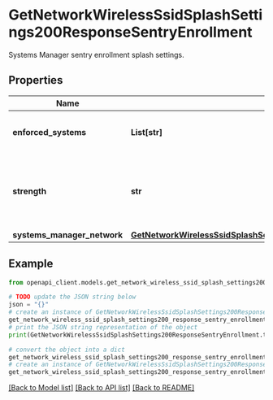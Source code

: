 # GetNetworkWirelessSsidSplashSettings200ResponseSentryEnrollment

Systems Manager sentry enrollment splash settings.

## Properties

Name | Type | Description | Notes
------------ | ------------- | ------------- | -------------
**enforced_systems** | **List[str]** | The system types that the Sentry enforces. | [optional] 
**strength** | **str** | The strength of the enforcement of selected system types. | [optional] 
**systems_manager_network** | [**GetNetworkWirelessSsidSplashSettings200ResponseSentryEnrollmentSystemsManagerNetwork**](GetNetworkWirelessSsidSplashSettings200ResponseSentryEnrollmentSystemsManagerNetwork.md) |  | [optional] 

## Example

```python
from openapi_client.models.get_network_wireless_ssid_splash_settings200_response_sentry_enrollment import GetNetworkWirelessSsidSplashSettings200ResponseSentryEnrollment

# TODO update the JSON string below
json = "{}"
# create an instance of GetNetworkWirelessSsidSplashSettings200ResponseSentryEnrollment from a JSON string
get_network_wireless_ssid_splash_settings200_response_sentry_enrollment_instance = GetNetworkWirelessSsidSplashSettings200ResponseSentryEnrollment.from_json(json)
# print the JSON string representation of the object
print(GetNetworkWirelessSsidSplashSettings200ResponseSentryEnrollment.to_json())

# convert the object into a dict
get_network_wireless_ssid_splash_settings200_response_sentry_enrollment_dict = get_network_wireless_ssid_splash_settings200_response_sentry_enrollment_instance.to_dict()
# create an instance of GetNetworkWirelessSsidSplashSettings200ResponseSentryEnrollment from a dict
get_network_wireless_ssid_splash_settings200_response_sentry_enrollment_from_dict = GetNetworkWirelessSsidSplashSettings200ResponseSentryEnrollment.from_dict(get_network_wireless_ssid_splash_settings200_response_sentry_enrollment_dict)
```
[[Back to Model list]](../README.md#documentation-for-models) [[Back to API list]](../README.md#documentation-for-api-endpoints) [[Back to README]](../README.md)


